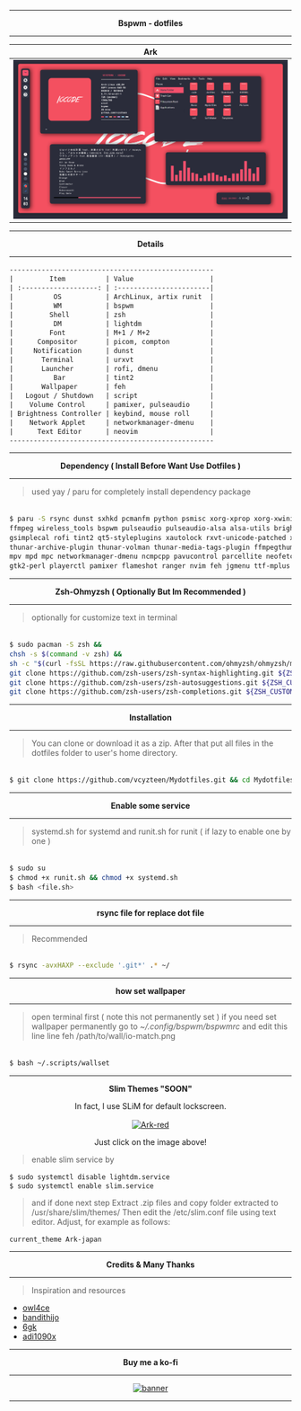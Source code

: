 ------------------------------
<b><p align="center">Bspwm - dotfiles</p></b>

------------------------------

| Ark |
|-----------------------|
|![img](images/red.png)|

------------------------------
<b><p align="center">Details</p></b>

------------------------------

```
---------------------------------------------------
|         Item          | Value                   |
| :-------------------: | :-----------------------|
|          OS           | ArchLinux, artix runit  |
|          WM           | bspwm                   |
|         Shell         | zsh                     |
|          DM           | lightdm                 |
|         Font          | M+1 / M+2               |
|      Compositor       | picom, compton          |
|     Notification      | dunst                   |
|       Terminal        | urxvt                   |
|       Launcher        | rofi, dmenu             |
|          Bar          | tint2                   |
|       Wallpaper       | feh                     |
|   Logout / Shutdown   | script                  |
|    Volume Control     | pamixer, pulseaudio     |
| Brightness Controller | keybind, mouse roll     |
|    Network Applet     | networkmanager-dmenu    |
|      Text Editor      | neovim                  |
---------------------------------------------------
```

------------------------------
<b><p align="center">Dependency ( Install Before Want Use Dotfiles )</p></b>

------------------------------

> used yay / paru for completely install dependency package
```bash

$ paru -S rsync dunst sxhkd pcmanfm python psmisc xorg-xprop xorg-xwininfo imagemagick \
ffmpeg wireless_tools bspwm pulseaudio pulseaudio-alsa alsa-utils brightnessctl nitrogen \
gsimplecal rofi tint2 qt5-styleplugins xautolock rxvt-unicode-patched xclip scrot thunar \
thunar-archive-plugin thunar-volman thunar-media-tags-plugin ffmpegthumbnailer tumbler viewnior \
mpv mpd mpc networkmanager-dmenu ncmpcpp pavucontrol parcellite neofetch w3m htop picom-ibhagwan-git \
gtk2-perl playerctl pamixer flameshot ranger nvim feh jgmenu ttf-mplus
```
------------------------------
<b><p align="center">Zsh-Ohmyzsh ( Optionally But Im Recommended )</p></b>

------------------------------

> optionally for customize text in terminal
```bash

$ sudo pacman -S zsh &&
chsh -s $(command -v zsh) &&
sh -c "$(curl -fsSL https://raw.githubusercontent.com/ohmyzsh/ohmyzsh/master/tools/install.sh)" &&
git clone https://github.com/zsh-users/zsh-syntax-highlighting.git ${ZSH_CUSTOM:-~/.oh-my-zsh/custom}/plugins/zsh-syntax-highlighting &&
git clone https://github.com/zsh-users/zsh-autosuggestions.git ${ZSH_CUSTOM:-~/.oh-my-zsh/custom}/plugins/zsh-autosuggestions &&
git clone https://github.com/zsh-users/zsh-completions.git ${ZSH_CUSTOM:=~/.oh-my-zsh/custom}/plugins/zsh-completions
```
------------------------------
<b><p align="center">Installation</p></b>

------------------------------

> You can clone or download it as a zip. After that put all files in the dotfiles folder to user's home directory.
```bash

$ git clone https://github.com/vcyzteen/Mydotfiles.git && cd Mydotfiles/
```
------------------------------
<b><p align="center">Enable some service</p></b>

------------------------------

> systemd.sh for systemd and runit.sh for runit ( if lazy to enable one by one )
```bash

$ sudo su
$ chmod +x runit.sh && chmod +x systemd.sh
$ bash <file.sh>
```
------------------------------
<b><p align="center">rsync file for replace dot file</p></b>

------------------------------

> Recommended
```bash

$ rsync -avxHAXP --exclude '.git*' .* ~/
```
------------------------------
<b><p align="center">how set wallpaper</p></b>

------------------------------

> open terminal first ( note this not permanently set ) if you need set wallpaper permanently go to *~/.config/bspwm/bspwmrc* and edit this line line feh /path/to/wall/io-match.png
```bash

$ bash ~/.scripts/wallset
```

------------------------------
<b><p align="center">Slim Themes "SOON"</p></b>
<p align="center">In fact, I use SLiM for default lockscreen.</p>
<p align="center"><a href="https://drive.google.com/drive/folders/1_Ktq9kGqDi0TNC8Q49AWpLo2HvWkPhnQ?usp=sharing">
<img src="https://github.com/vcyzteen/Mydotfiles/blob/master/images/slim.png" alt="Ark-red" align="center"/></a></p>
<p align="center">Just click on the image above!</p>

> enable slim service by

    $ sudo systemctl disable lightdm.service 
    $ sudo systemctl enable slim.service   

> and if done next step
    Extract .zip files and copy folder extracted to /usr/share/slim/themes/
    Then edit the /etc/slim.conf file using text editor. Adjust, for example as follows:

    current_theme Ark-japan

------------------------------
<b><p align="center">Credits & Many Thanks</p></b>

------------------------------

> Inspiration and resources

* [owl4ce](https://github.com/owl4ce)
* [bandithijo](https://github.com/bandithijo)
* [6gk](https://github.com/6gk)
* [adi1090x](https://github.com/adi1090x)
-----------------------------------------

<b><p align="center">Buy me a ko-fi</p></b>

------------------------------

<p align="center"><a href="https://ko-fi.com/iocode"><img alt="banner" width="50%" src="https://www.ko-fi.com/img/githubbutton_sm.svg" /></a>

-----------------------------------------
